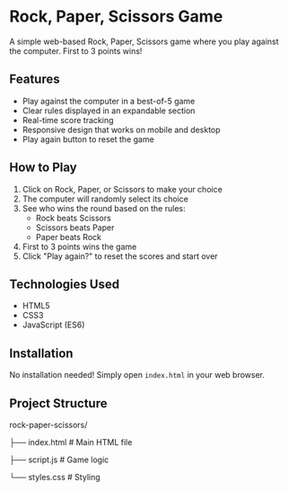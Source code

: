 # Rock, Paper, Scissors Game

A simple web-based Rock, Paper, Scissors game where you play against the computer. First to 3 points wins!

## Features

- Play against the computer in a best-of-5 game
- Clear rules displayed in an expandable section
- Real-time score tracking
- Responsive design that works on mobile and desktop
- Play again button to reset the game

## How to Play

1. Click on Rock, Paper, or Scissors to make your choice
2. The computer will randomly select its choice
3. See who wins the round based on the rules:
   - Rock beats Scissors
   - Scissors beats Paper
   - Paper beats Rock
4. First to 3 points wins the game
5. Click "Play again?" to reset the scores and start over

## Technologies Used

- HTML5
- CSS3
- JavaScript (ES6)

## Installation

No installation needed! Simply open `index.html` in your web browser.

## Project Structure

rock-paper-scissors/

├── index.html # Main HTML file

├── script.js # Game logic

└── styles.css # Styling
